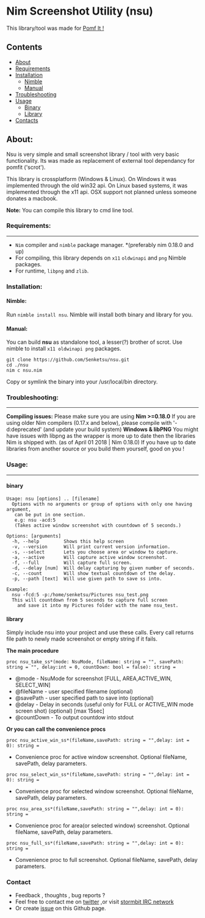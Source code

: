 # Nim Screenshot Utility (nsu)
This library/tool was made for [Pomf It !](https://github.com/Senketsu/pomfit)

## Contents
- [About](#about)
- [Requirements](#requirements)
- [Installation](#installation)
  - [Nimble](#nimble)
  - [Manual](#manual)
- [Troubleshooting](#troubleshooting)
- [Usage](#usage)
  - [Binary](#binary)
  - [Library](#library)
- [Contacts](#contact)

## About:
Nsu is very simple and small screenshot library / tool with very basic functionality.
Its was made as replacement of external tool dependancy for pomfit ('scrot').

This library is crossplatform (Windows & Linux).
On Windows it was implemented through the old win32 api.
On Linux based systems, it was implemented through the x11 api.
OSX support not planned unless someone donates a macbook.

**Note:** You can compile this library to cmd line tool.

### Requirements:
------------------------
* `Nim` compiler and `nimble` package manager. *(preferably nim 0.18.0 and up)
* For compiling, this library depends on `x11` `oldwinapi` and `png` Nimble packages.
* For runtime, `libpng` and `zlib`.

### Installation:
#### Nimble:
Run `nimble install nsu`. Nimble will install both binary and library for you.
#### Manual:
You can build **nsu** as standalone tool, a lesser(?) brother of scrot.
Use nimble to install `x11 oldwinapi png` packages.
```
git clone https://github.com/Senketsu/nsu.git
cd ./nsu
nim c nsu.nim
```
Copy or symlink the binary into your /usr/local/bin directory.

### Troubleshooting:
------------------------
**Compiling issues:**
Please make sure you are using **Nim >=0.18.0**
If you are using older Nim compilers (0.17.x and below), please compile with '-d:deprecated'
  (and update your build system)
**Windows & libPNG**
You might have issues with libpng as the wrapper is more up to date then the libraries Nim is shipped with.
(as of April 01 2018 | Nim 0.18.0)
If you have up to date libraries from another source or you build them yourself, good on you !


### Usage:
------------------------
#### binary
```
Usage: nsu [options] .. [filename]
  Options with no arguments or group of options with only one having argument,
   can be put in one section.
   e.g: nsu -acd:5
   (Takes active window screenshot with countdown of 5 seconds.)

Options: [arguments]
  -h, --help		 Shows this help screen
  -v, --version		 Will print current version information.
  -s, --select		 Lets you choose area or window to capture.
  -a, --active		 Will capture active window screenshot.
  -f, --full		 Will capture full screen.
  -d, --delay [num]	 Will delay capturing by given number of seconds.
  -c, --count		 Will show textual countdown of the delay.
  -p, --path [text]	 Will use given path to save ss into.

Example:
  nsu -fcd:5 -p:/home/senketsu/Pictures nsu_test.png
  This will countdown from 5 seconds to capture full screen
    and save it into my Pictures folder with the name nsu_test.
```
#### library
Simply include nsu into your project and use these calls.
Every call returns file path to newly made screenshot or empty string if it fails.

**The main procedure**

`proc nsu_take_ss*(mode: NsuMode, fileName: string = "", savePath: string = "",
                   delay:int = 0, countDown: bool = false): string =`
* @mode - NsuMode for screenshot [FULL, AREA,ACTIVE_WIN, SELECT_WIN]
* @fileName - user specified filename (optional)
* @savePath - user specified path to save into (optional)
* @delay - Delay in seconds (useful only for FULL or ACTIVE_WIN mode screen shot) (optional) [max 15sec]
* @countDown - To output countdow into stdout

**Or you can call the convenience procs**

`proc nsu_active_win_ss*(fileName,savePath: string = "",delay: int = 0): string =`
* Convenience proc for active window screenshot. Optional fileName, savePath, delay parameters.

`proc nsu_select_win_ss*(fileName,savePath: string = "",delay: int = 0): string =`
* Convenience proc for selected window screenshot. Optional fileName, savePath, delay parameters.

`proc nsu_area_ss*(fileName,savePath: string = "",delay: int = 0): string =`
* Convenience proc for area(or selected window) screenshot. Optional fileName, savePath, delay parameters.

`proc nsu_full_ss*(fileName,savePath: string = "",delay: int = 0): string =`
* Convenience proc to full screenshot. Optional fileName, savePath, delay parameters.


### Contact
* Feedback , thoughts , bug reports ?
* Feel free to contact me on [twitter](https://twitter.com/Senketsu_Dev) ,or visit [stormbit IRC network](https://kiwiirc.com/client/irc.stormbit.net/?nick=Guest|?#Senketsu)
* Or create [issue](https://github.com/Senketsu/nsu/issues) on this Github page.

